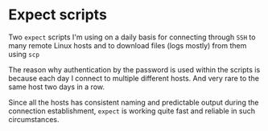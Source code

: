 # Expect scripts
Two `expect` scripts I'm using on a daily basis for connecting through `SSH` to many remote Linux hosts and to download files (logs mostly) from them using `scp`

The reason why authentication by the password is used within the scripts is because each day I connect to multiple different hosts. And very rare to the same host two days in a row.

Since all the hosts has consistent naming and predictable output during the connection establishment, `expect` is working quite fast and reliable in such circumstances.
